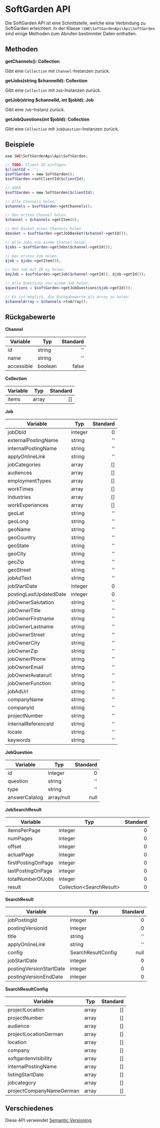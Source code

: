 # SoftGarden API

Die SoftGarden API ist eine Schnittstelle, welche eine Verbindung zu SoftGarden erleichtert. In der
Klasse `\SWE\SoftGardenApi\Api\SoftGarden` sind einige Methoden zum Abrufen bestimmter Daten enthalten.

## Methoden

__getChannels(): Collection__

Gibt eine `Collection` mit `Channel`-Instanzen zurück.

__getJobs(string $channelId): Collection__

Gibt eine `Collection` mit `Job`-Instanzen zurück.

__getJob(string $channelId, int $jobId): Job__

Gibt eine `Job`-Instanz zurück.

__getJobQuestions(int $jobId): Collection__

Gibt eine `Collection` mit `JobQuestion`-Instanzen zurück.

## Beispiele

```php
use SWE\SoftGardenApi\Api\SoftGarden;

// TODO: Client-ID einfügen.
$clientId = '';
$softGarden = new SoftGarden();
$softGarden->setClientId($clientId);

// ODER
$softGarden = new SoftGarden($clientId);

// Alle Channels holen.
$channels = $softGarden->getChannels();

// Den ersten Channel holen.
$channel = $channels->getItem(0);

// Den Basket eines Channels holen.
$basket = $softGarden->getJobBasket($channel->getId());

// Alle Jobs von einem Channel holen.
$jobs = $softGarden->getJobs($channel->getId());

// Den ersten Job holen.
$job = $jobs->getItem(0);

// Den Job mit ID xy holen.
$myJob = $softGarden->getJob($channel->getId(), $job->getId());

// Alle Questions von einem Job holen.
$questions = $softGarden->getJobQuestions($job->getId());

// Es ist möglich, die Rückgabewerte als Array zu holen:
$channelArray = $channels->toArray();
```

## Rückgabewerte

__Channel__

| Variable   | Typ     | Standard |
|------------|---------|---------:|
| id         | string  |       '' |
| name       | string  |       '' |
| accessible | boolean |    false |

__Collection__

| Variable | Typ   | Standard |
|----------|-------|---------:|
| items    | array |       [] |

__Job__

| Variable               | Typ     | Standard |
|------------------------|---------|---------:|
| jobDbId                | integer |        0 |
| externalPostingName    | string  |       '' |
| internalPostingName    | string  |       '' |
| applyOnlineLink        | string  |       '' |
| jobCategories          | array   |       [] |
| audiences              | array   |       [] |
| employmentTypes        | array   |       [] |
| workTimes              | array   |       [] |
| industries             | array   |       [] |
| workExperiences        | array   |       [] |
| geoLat                 | string  |       '' |
| geoLong                | string  |       '' |
| geoName                | string  |       '' |
| geoCountry             | string  |       '' |
| geoState               | string  |       '' |
| geoCity                | string  |       '' |
| geoZip                 | string  |       '' |
| geoStreet              | string  |       '' |
| jobAdText              | string  |       '' |
| jobStartDate           | integer |        0 |
| postingLastUpdatedDate | integer |        0 |
| jobOwnerSalutation     | string  |       '' |
| jobOwnerTitle          | string  |       '' |
| jobOwnerFirstname      | string  |       '' |
| jobOwnerLastname       | string  |       '' |
| jobOwnerStreet         | string  |       '' |
| jobOwnerCity           | string  |       '' |
| jobOwnerZip            | string  |       '' |
| jobOwnerPhone          | string  |       '' |
| jobOwnerEmail          | string  |       '' |
| jobOwnerAvatarurl      | string  |       '' |
| jobOwnerFunction       | string  |       '' |
| jobAdUrl               | string  |       '' |
| companyName            | string  |       '' |
| companyId              | string  |       '' |
| projectNumber          | string  |       '' |
| internalReferenceId    | string  |       '' |
| locale                 | string  |       '' |
| keywords               | string  |       '' |

__JobQuestion__

| Variable      | Typ        | Standard |
|---------------|------------|---------:|
| id            | integer    |        0 |
| question      | string     |       '' |
| type          | string     |       '' |
| answerCatalog | array/null |     null |

__JobSearchResult__

| Variable           | Typ                            | Standard |
|--------------------|--------------------------------|---------:|
| itemsPerPage       | integer                        |        0 |
| numPages           | integer                        |        0 |
| offset             | integer                        |        0 |
| actualPage         | integer                        |        0 |
| firstPostingOnPage | integer                        |        0 |
| lastPostingOnPage  | integer                        |        0 |
| totalNumberOfJobs  | integer                        |        0 |
| result             | Collection&lt;SearchResult&gt; |        0 |

__SearchResult__

| Variable                | Typ                | Standard |
|-------------------------|--------------------|---------:|
| jobPostingId            | integer            |        0 |
| postingVersionId        | integer            |        0 |
| title                   | string             |       '' |
| applyOnlineLink         | string             |       '' |
| config                  | SearchResultConfig |     null |
| jobStartDate            | integer            |        0 |
| postingVersionStartDate | integer            |        0 |
| postingVersionEndDate   | integer            |        0 |

__SearchResultConfig__

| Variable                 | Typ   | Standard |
|--------------------------|-------|---------:|
| projectLocation          | array |       [] |
| projectNumber            | array |       [] |
| audience                 | array |       [] |
| projectLocationGerman    | array |       [] |
| location                 | array |       [] |
| company                  | array |       [] |
| softgardenvisibility     | array |       [] |
| internalPostingName      | array |       [] |
| listingStartDate         | array |       [] |
| jobcategory              | array |       [] |
| projectCompanyNameGerman | array |       [] |

## Verschiedenes

Diese API verwendet [Semantic Versioning](https://semver.org/lang/de/)
